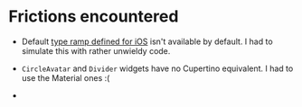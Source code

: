 # Frictions encountered

- Default [type ramp defined for iOS](https://developer.apple.com/design/human-interface-guidelines/foundations/typography/) isn't available by default. I had to simulate this with rather unwieldy code.

- `CircleAvatar` and `Divider` widgets have no Cupertino equivalent. I had to use the Material ones :(

-
